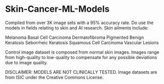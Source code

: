 # Skin-Cancer-ML-Models
Compiled from over 3K image sets with a 95% accuracy rate. Do use the models in fields relating to skin and AI research.
Skin ailments include: 

Melanoma 
Basal Cell Carcinoma
Dermatofibroma
Pigmented Benign Keratosis
Seborrheic Keratosis
Squamous Cell Carcinoma
Vascular Lesions

Control image dataset is composed from normal skin images.
Images range from high-quality to low-quality to compensate for any possible deviations due to image quality.


DISCLAIMER: MODELS ARE NOT CLINICALLY TESTED.
Image datasets are from ISIC under the Creative Commons License.
